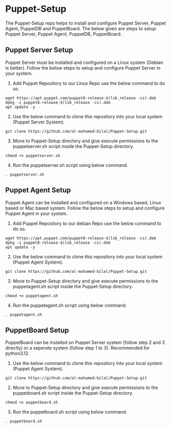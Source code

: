 # Puppet-Setup
The Puppet-Setup repo helps to install and configure Puppet Server, Puppet Agent, PuppetDB and PuppetBoard. The below given are steps to setup Puppet Server, Puppet Agent, PuppetDB, PuppetBoard.

## Puppet Server Setup
Puppet Server must be installed and configured on a Linux system (Debian is better). Follow the below steps to setup and configure Puppet Server in your system.
1. Add Puppet Repository to our Linux Repo use the below command to do so.

```
wget https://apt.puppet.com/puppet8-release-$(lsb_release -cs).deb
dpkg -i puppet8-release-$(lsb_release -cs).deb
apt update -y
```

2. Use the below command to clone this repository into your local system (Puppet Server System).

```
git clone https://github.com/al-mohamed-bilal/Puppet-Setup.git
```
3. Move to Puppet-Setup directory and give execute permissions to the puppetserver.sh script inside the Puppet-Setup directory.

```
chmod +x puppetserver.sh
```

4. Run the puppetserver.sh script using below command.

```
. puppetserver.sh
```

## Puppet Agent Setup
Puppet Agent can be installed and configured on a Windows based, Linux based or Mac based system. Follow the below steps to setup and configure Puppet Agent in your system.
1. Add Puppet Repository to our debian Repo use the below command to do so.

```
wget https://apt.puppet.com/puppet8-release-$(lsb_release -cs).deb
dpkg -i puppet8-release-$(lsb_release -cs).deb
apt update -y
```

2. Use the below command to clone this repository into your local system (Puppet Agent System).

```
git clone https://github.com/al-mohamed-bilal/Puppet-Setup.git
```
3. Move to Puppet-Setup directory and give execute permissions to the puppetagent.sh script inside the Puppet-Setup directory.

```
chmod +x puppetagent.sh
```

4. Run the puppetagent.sh script using below command.

```
. puppetagent.sh
```

## PuppetBoard Setup
PuppetBoard can be installed on Puppet Server system (follow step 2 and 3 directly) or a seperate system (follow step 1 to 3). Recommended for python3.12.
1. Use the below command to clone this repository into your local system (Puppet Agent System).

```
git clone https://github.com/al-mohamed-bilal/Puppet-Setup.git
```

2. Move to Puppet-Setup directory and give execute permissions to the puppetboard.sh script inside the Puppet-Setup directory.

```
chmod +x puppetboard.sh
```

3. Run the puppetboard.sh script using below command.

```
. puppetboard.sh
```
